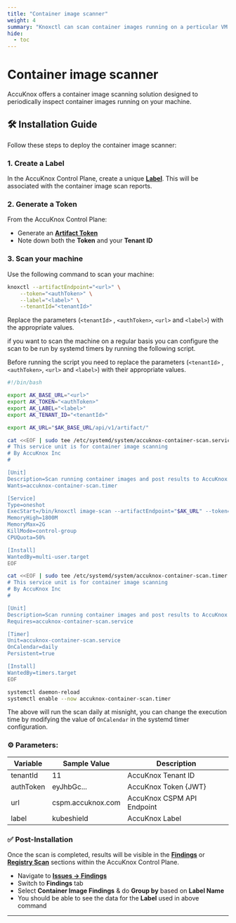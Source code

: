 ```yaml
---
title: "Container image scanner"
weight: 4
summary: "Knoxctl can scan container images running on a perticular VM and submit the results to SaaS"
hide:
  - toc
---
```


# Container image scanner

AccuKnox offers a container image scanning solution designed to periodically inspect container images running on your machine.

## 🛠 Installation Guide

Follow these steps to deploy the container image scanner:

### 1. Create a Label

In the AccuKnox Control Plane, create a unique [**Label**](https://app.accuknox.com/settings/labels). This will be associated with the container image scan reports.

### 2. Generate a Token

From the AccuKnox Control Plane:

- Generate an [**Artifact Token**](https://app.accuknox.com/settings/tokens)
- Note down both the **Token** and your **Tenant ID**

### 3. Scan your machine

Use the following command to scan your machine:


```bash
knoxctl --artifactEndpoint="<url>" \
    --token="<authToken>" \
    --label="<label>" \
    --tenantId="<tenantId>"
```

Replace the parameters (`<tenantId>` , `<authToken>`, `<url>` and `<label>`) with the appropriate values.

if you want to scan the machine on a regular basis you can configure the scan to be run by systemd timers by running the following script.

Before running the script you need to replace the parameters (`<tenantId>` , `<authToken>`, `<url>` and `<label>`) with their appropriate values.

```bash
#!/bin/bash

export AK_BASE_URL="<url>"
export AK_TOKEN="<authToken>"
export AK_LABEL="<label>"
export AK_TENANT_ID="<tenantId>"

export AK_URL="$AK_BASE_URL/api/v1/artifact/"

cat <<EOF | sudo tee /etc/systemd/system/accuknox-container-scan.service
# This service unit is for container image scanning
# By AccuKnox Inc
#

[Unit]
Description=Scan running container images and post results to AccuKnox SaaS
Wants=accuknox-container-scan.timer

[Service]
Type=oneshot
ExecStart=/bin/knoxctl image-scan --artifactEndpoint="$AK_URL" --token="$AK_TOKEN" --label="$AK_LABEL" --tenantId="$AK_TENANT_ID"
MemoryHigh=1800M
MemoryMax=2G
KillMode=control-group
CPUQuota=50%

[Install]
WantedBy=multi-user.target
EOF

cat <<EOF | sudo tee /etc/systemd/system/accuknox-container-scan.timer
# This service unit is for container image scanning
# By AccuKnox Inc
#

[Unit]
Description=Scan running container images and post results to AccuKnox SaaS
Requires=accuknox-container-scan.service

[Timer]
Unit=accuknox-container-scan.service
OnCalendar=daily
Persistent=true

[Install]
WantedBy=timers.target
EOF

systemctl daemon-reload
systemctl enable --now accuknox-container-scan.timer 
```

The above will run the scan daily at misnight, you can change the execution time by modifying the value of `OnCalendar` in the systemd timer configuration.


### ⚙️ Parameters:

| Variable  | Sample Value      | Description                |
| --------- | ----------------- | -------------------------- |
| tenantId  | 11                | AccuKnox Tenant ID         |
| authToken | eyJhbGc...        | AccuKnox Token {JWT}       |
| url       | cspm.accuknox.com | AccuKnox CSPM API Endpoint |
| label     | kubeshield        | AccuKnox Label             |


### ✅ Post-Installation

Once the scan is completed, results will be visible in the [**Findings**](https://app.accuknox.com/issues/findings/findings-summary) or [**Registry Scan**](https://app.accuknox.com/issues/registry-scan) sections within the AccuKnox Control Plane.

- Navigate to [**Issues -> Findings**](https://app.accuknox.com/issues/findings/findings-summary)
- Switch to **Findings** tab
- Select **Container Image Findings** & do **Group by** based on **Label Name**
- You should be able to see the data for the **Label** used in above command

---

